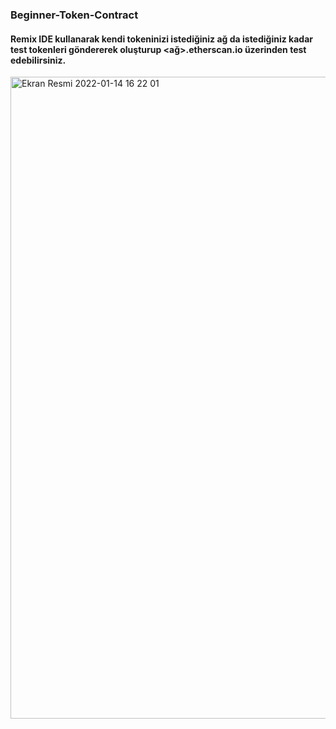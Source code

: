 ### Beginner-Token-Contract

#### Remix IDE kullanarak kendi tokeninizi istediğiniz ağ da istediğiniz kadar test tokenleri göndererek oluşturup <ağ>.etherscan.io üzerinden test edebilirsiniz.
<img width="1027" alt="Ekran Resmi 2022-01-14 16 22 01" src="https://user-images.githubusercontent.com/73169113/149595149-d2817120-c980-4bc3-bc20-ffc60d7faaf8.png">
